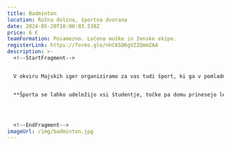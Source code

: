```yaml
---
title: Badminton
location: Rožna dolina, športna dvorana
date: 2024-05-20T10:00:03.538Z
price: 6 €
teamFormation: Posamezno. Ločeno moške in ženske ekipe.
registerLink: https://forms.gle/nhC65Q6gVZZQmmZAA
description: >-
  <!--StartFragment-->


  V okviru Majskih iger organiziramo za vas tudi šport, ki ga v pomladnih dneh velikokrat igramo rekreativno, nekateri pa se z njim ukvarjajo tudi bolj profesionalno. Iz tega razloga badminton predstavlja popolno kombinacijo zabave in tekmovalnosti. Gre za refleksno zelo zahteven šport, saj se igra odvija zelo hitro, zato je potrebno eksplozivno gibanje ter dobra vzdržljivost. Prav tako je taktika tista, ki igra pomembno vlogo pri igranju. Smer in moč pri podaji žogice namreč določata, kako spretno bomo igralcu zadali udarec. Ker gre za individualno igro, bo tekmovanje potekalo ločeno za moške in ženske. Pravila bodo določena na mestu dogodka s strani organizatorja in se bodo prilagajala glede na število prijavljenih.


  **Športa se lahko udeležijo vsi študentje, točke pa domu prinesejo le stanovalci študentskega doma. Točke se štejejo posebej v moški in ženski konkurenci. 1. mesto prinese domu 8 točk, 2. mesto 6 točk in 3. mesto 4 točk.**




  <!--EndFragment-->
imageUrl: /img/badminton.jpg
---
```

